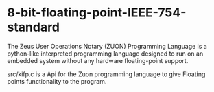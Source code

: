 # 8-bit-floating-point-IEEE-754-standard
The Zeus User Operations Notary (ZUON) Programming Language is a python-like interpreted
programming language designed to run on an embedded system without any hardware
floating-point support.

src/kifp.c is a Api for the Zuon programming language to give Floating points functionality to the program.
